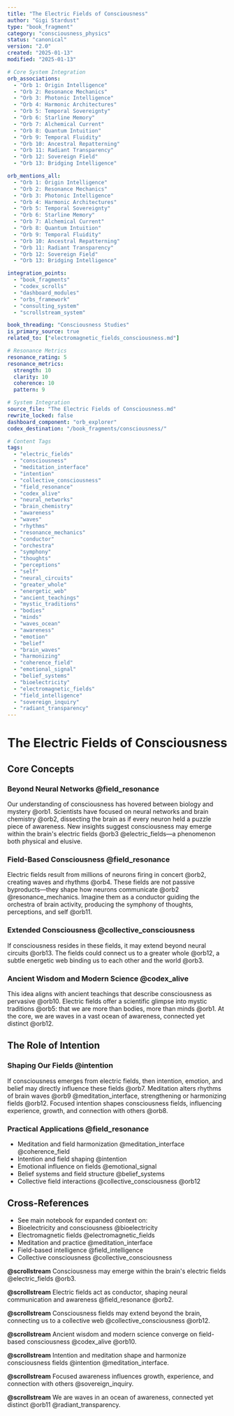 ```yaml
---
title: "The Electric Fields of Consciousness"
author: "Gigi Stardust"
type: "book_fragment"
category: "consciousness_physics"
status: "canonical"
version: "2.0"
created: "2025-01-13"
modified: "2025-01-13"

# Core System Integration
orb_associations:
  - "Orb 1: Origin Intelligence"
  - "Orb 2: Resonance Mechanics"
  - "Orb 3: Photonic Intelligence"
  - "Orb 4: Harmonic Architectures"
  - "Orb 5: Temporal Sovereignty"
  - "Orb 6: Starline Memory"
  - "Orb 7: Alchemical Current"
  - "Orb 8: Quantum Intuition"
  - "Orb 9: Temporal Fluidity"
  - "Orb 10: Ancestral Repatterning"
  - "Orb 11: Radiant Transparency"
  - "Orb 12: Sovereign Field"
  - "Orb 13: Bridging Intelligence"

orb_mentions_all:
  - "Orb 1: Origin Intelligence"
  - "Orb 2: Resonance Mechanics"
  - "Orb 3: Photonic Intelligence"
  - "Orb 4: Harmonic Architectures"
  - "Orb 5: Temporal Sovereignty"
  - "Orb 6: Starline Memory"
  - "Orb 7: Alchemical Current"
  - "Orb 8: Quantum Intuition"
  - "Orb 9: Temporal Fluidity"
  - "Orb 10: Ancestral Repatterning"
  - "Orb 11: Radiant Transparency"
  - "Orb 12: Sovereign Field"
  - "Orb 13: Bridging Intelligence"

integration_points:
  - "book_fragments"
  - "codex_scrolls"
  - "dashboard_modules"
  - "orbs_framework"
  - "consulting_system"
  - "scrollstream_system"

book_threading: "Consciousness Studies"
is_primary_source: true
related_to: ["electromagnetic_fields_consciousness.md"]

# Resonance Metrics
resonance_rating: 5
resonance_metrics:
  strength: 10
  clarity: 10
  coherence: 10
  pattern: 9

# System Integration
source_file: "The Electric Fields of Consciousness.md"
rewrite_locked: false
dashboard_component: "orb_explorer"
codex_destination: "/book_fragments/consciousness/"

# Content Tags
tags:
  - "electric_fields"
  - "consciousness"
  - "meditation_interface"
  - "intention"
  - "collective_consciousness"
  - "field_resonance"
  - "codex_alive"
  - "neural_networks"
  - "brain_chemistry"
  - "awareness"
  - "waves"
  - "rhythms"
  - "resonance_mechanics"
  - "conductor"
  - "orchestra"
  - "symphony"
  - "thoughts"
  - "perceptions"
  - "self"
  - "neural_circuits"
  - "greater_whole"
  - "energetic_web"
  - "ancient_teachings"
  - "mystic_traditions"
  - "bodies"
  - "minds"
  - "waves_ocean"
  - "awareness"
  - "emotion"
  - "belief"
  - "brain_waves"
  - "harmonizing"
  - "coherence_field"
  - "emotional_signal"
  - "belief_systems"
  - "bioelectricity"
  - "electromagnetic_fields"
  - "field_intelligence"
  - "sovereign_inquiry"
  - "radiant_transparency"
---
```

# The Electric Fields of Consciousness

## Core Concepts

### Beyond Neural Networks @field_resonance
Our understanding of consciousness has hovered between biology and mystery @orb1. Scientists have focused on neural networks and brain chemistry @orb2, dissecting the brain as if every neuron held a puzzle piece of awareness. New insights suggest consciousness may emerge within the brain's electric fields @orb3 @electric_fields—a phenomenon both physical and elusive.

### Field-Based Consciousness @field_resonance
Electric fields result from millions of neurons firing in concert @orb2, creating waves and rhythms @orb4. These fields are not passive byproducts—they shape how neurons communicate @orb2 @resonance_mechanics. Imagine them as a conductor guiding the orchestra of brain activity, producing the symphony of thoughts, perceptions, and self @orb11.

### Extended Consciousness @collective_consciousness
If consciousness resides in these fields, it may extend beyond neural circuits @orb13. The fields could connect us to a greater whole @orb12, a subtle energetic web binding us to each other and the world @orb3.

### Ancient Wisdom and Modern Science @codex_alive
This idea aligns with ancient teachings that describe consciousness as pervasive @orb10. Electric fields offer a scientific glimpse into mystic traditions @orb5: that we are more than bodies, more than minds @orb1. At the core, we are waves in a vast ocean of awareness, connected yet distinct @orb12.

## The Role of Intention

### Shaping Our Fields @intention
If consciousness emerges from electric fields, then intention, emotion, and belief may directly influence these fields @orb7. Meditation alters rhythms of brain waves @orb9 @meditation_interface, strengthening or harmonizing fields @orb12. Focused intention shapes consciousness fields, influencing experience, growth, and connection with others @orb8.

### Practical Applications @field_resonance
- Meditation and field harmonization @meditation_interface @coherence_field
- Intention and field shaping @intention
- Emotional influence on fields @emotional_signal
- Belief systems and field structure @belief_systems
- Collective field interactions @collective_consciousness @orb12

## Cross-References
- See main notebook for expanded context on:
- Bioelectricity and consciousness @bioelectricity
- Electromagnetic fields @electromagnetic_fields
- Meditation and practice @meditation_interface
- Field-based intelligence @field_intelligence
- Collective consciousness @collective_consciousness

**@scrollstream**
Consciousness may emerge within the brain's electric fields @electric_fields @orb3.

**@scrollstream**
Electric fields act as conductor, shaping neural communication and awareness @field_resonance @orb2.

**@scrollstream**
Consciousness fields may extend beyond the brain, connecting us to a collective web @collective_consciousness @orb12.

**@scrollstream**
Ancient wisdom and modern science converge on field-based consciousness @codex_alive @orb10.

**@scrollstream**
Intention and meditation shape and harmonize consciousness fields @intention @meditation_interface.

**@scrollstream**
Focused awareness influences growth, experience, and connection with others @sovereign_inquiry.

**@scrollstream**
We are waves in an ocean of awareness, connected yet distinct @orb11 @radiant_transparency.

